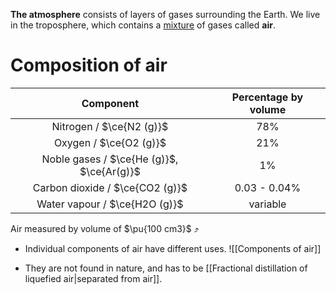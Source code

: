 **The atmosphere** consists of layers of gases surrounding the Earth. We live in the troposphere, which contains a <u>mixture</u> of gases called **air**.

# Composition of air

|                 Component                 | Percentage by volume |
| :---------------------------------------: | :------------------: |
|         Nitrogen / $\ce{N2 (g)}$          |         78%          |
|          Oxygen / $\ce{O2 (g)}$           |         21%          |
| Noble gases / $\ce{He (g)}$, $\ce{Ar(g)}$ |          1%          |
|      Carbon dioxide / $\ce{CO2 (g)}$      |     0.03 - 0.04%     |
|       Water vapour / $\ce{H2O (g)}$       |       variable       |
Air measured by volume of $\pu{100 cm3}$ ⤴️

- Individual components of air have different uses.
  ![[Components of air]]

- They are not found in nature, and has to be [[Fractional distillation of liquefied air|separated from air]].
